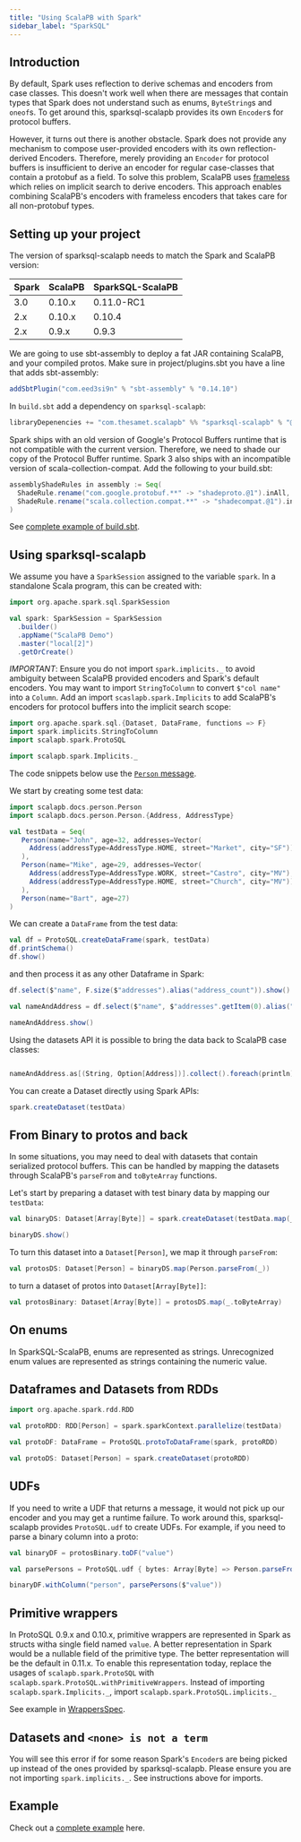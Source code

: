 ```yaml
---
title: "Using ScalaPB with Spark"
sidebar_label: "SparkSQL"
---
```


## Introduction

By default, Spark uses reflection to derive schemas and encoders from case
classes. This doesn't work well when there are messages that contain types that
Spark does not understand such as enums, `ByteString`s and `oneof`s. To get around this, sparksql-scalapb provides its own `Encoder`s for protocol buffers.

However, it turns out there is another obstacle. Spark does not provide any mechanism to compose user-provided encoders with its own reflection-derived Encoders. Therefore, merely providing an `Encoder` for protocol buffers is insufficient to derive an encoder for regular case-classes that contain a protobuf as a field. To solve this problem, ScalaPB uses [frameless](https://github.com/typelevel/frameless) which relies on implicit search to derive encoders. This approach enables combining ScalaPB's encoders with frameless encoders that takes care for all non-protobuf types.

## Setting up your project

The version of sparksql-scalapb needs to match the Spark and
ScalaPB version:

|Spark | ScalaPB   | SparkSQL-ScalaPB|
| ---- | --------- |-----------------|
|3.0   | 0.10.x    | 0.11.0-RC1      |
|2.x   | 0.10.x    | 0.10.4          |
|2.x   | 0.9.x     | 0.9.3           |


We are going to use sbt-assembly to deploy a fat JAR containing ScalaPB, and
your compiled protos.  Make sure in project/plugins.sbt you have a line
that adds sbt-assembly:

```scala
addSbtPlugin("com.eed3si9n" % "sbt-assembly" % "0.14.10")
```

In `build.sbt` add a dependency on `sparksql-scalapb`:

```scala
libraryDepenencies += "com.thesamet.scalapb" %% "sparksql-scalapb" % "@sparksql_scalapb@"
```

Spark ships with an old version of Google's Protocol Buffers runtime that is not compatible with
the current version. Therefore, we need to shade our copy of the Protocol Buffer runtime. Spark 3
also ships with an incompatible version of scala-collection-compat.  Add the following to your
build.sbt:

```scala
assemblyShadeRules in assembly := Seq(
  ShadeRule.rename("com.google.protobuf.**" -> "shadeproto.@1").inAll,
  ShadeRule.rename("scala.collection.compat.**" -> "shadecompat.@1").inAll
)
```

See [complete example of build.sbt](https://github.com/thesamet/sparksql-scalapb-test/blob/master/build.sbt).

## Using sparksql-scalapb

We assume you have a `SparkSession` assigned to the variable `spark`. In a standalone Scala program, this can be created with:

```scala mdoc
import org.apache.spark.sql.SparkSession

val spark: SparkSession = SparkSession
  .builder()
  .appName("ScalaPB Demo")
  .master("local[2]")
  .getOrCreate()
```

*IMPORTANT*: Ensure you do not import `spark.implicits._` to avoid ambiguity between ScalaPB provided encoders and Spark's default encoders. You may want to import `StringToColumn` to convert `$"col name"` into a `Column`. Add an import `scaslapb.spark.Implicits` to add ScalaPB's encoders for protocol buffers into the implicit search scope:

```scala mdoc
import org.apache.spark.sql.{Dataset, DataFrame, functions => F}
import spark.implicits.StringToColumn
import scalapb.spark.ProtoSQL

import scalapb.spark.Implicits._
```

The code snippets below use the [`Person` message](https://github.com/scalapb/ScalaPB/blob/master/docs/src/main/protobuf/person.proto).

We start by creating some test data:
```scala mdoc:silent
import scalapb.docs.person.Person
import scalapb.docs.person.Person.{Address, AddressType}

val testData = Seq(
   Person(name="John", age=32, addresses=Vector(
     Address(addressType=AddressType.HOME, street="Market", city="SF"))
   ),
   Person(name="Mike", age=29, addresses=Vector(
     Address(addressType=AddressType.WORK, street="Castro", city="MV"),
     Address(addressType=AddressType.HOME, street="Church", city="MV"))
   ),
   Person(name="Bart", age=27)
)
```

We can create a `DataFrame` from the test data:
```scala mdoc
val df = ProtoSQL.createDataFrame(spark, testData)
df.printSchema()
df.show()
```

and then process it as any other Dataframe in Spark:

```scala mdoc
df.select($"name", F.size($"addresses").alias("address_count")).show()

val nameAndAddress = df.select($"name", $"addresses".getItem(0).alias("firstAddress"))

nameAndAddress.show()
```

Using the datasets API it is possible to bring the data back to ScalaPB case classes:
```scala mdoc

nameAndAddress.as[(String, Option[Address])].collect().foreach(println)
```

You can create a Dataset directly using Spark APIs:
```scala mdoc
spark.createDataset(testData)
```

## From Binary to protos and back

In some situations, you may need to deal with datasets that contain serialized protocol buffers. This can be handled by mapping the datasets through ScalaPB's `parseFrom` and `toByteArray` functions.

Let's start by preparing a dataset with test binary data by mapping our `testData`:

```scala mdoc
val binaryDS: Dataset[Array[Byte]] = spark.createDataset(testData.map(_.toByteArray))

binaryDS.show()
```

To turn this dataset into a `Dataset[Person]`, we map it through `parseFrom`:

```scala mdoc
val protosDS: Dataset[Person] = binaryDS.map(Person.parseFrom(_))
```

to turn a dataset of protos into `Dataset[Array[Byte]]`:
```scala mdoc
val protosBinary: Dataset[Array[Byte]] = protosDS.map(_.toByteArray)
```

## On enums

In SparkSQL-ScalaPB, enums are represented as strings. Unrecognized enum values are represented as strings containing the numeric value.

## Dataframes and Datasets from RDDs

```scala
import org.apache.spark.rdd.RDD

val protoRDD: RDD[Person] = spark.sparkContext.parallelize(testData)

val protoDF: DataFrame = ProtoSQL.protoToDataFrame(spark, protoRDD)

val protoDS: Dataset[Person] = spark.createDataset(protoRDD)
```

## UDFs

If you need to write a UDF that returns a message, it would not pick up our encoder and you may get a runtime failure.  To work around this, sparksql-scalapb provides `ProtoSQL.udf` to create UDFs. For example, if you need to parse a binary column into a proto:

```scala mdoc
val binaryDF = protosBinary.toDF("value")

val parsePersons = ProtoSQL.udf { bytes: Array[Byte] => Person.parseFrom(bytes) }

binaryDF.withColumn("person", parsePersons($"value"))
```

## Primitive wrappers

In ProtoSQL 0.9.x and 0.10.x, primitive wrappers are represented in Spark as structs
witha single field named `value`. A better representation in Spark would be a
nullable field of the primitive type. The better representation will be the
default in 0.11.x. To enable this representation today, replace the usages of
`scalapb.spark.ProtoSQL` with `scalapb.spark.ProtoSQL.withPrimitiveWrappers`.
Instead of importing `scalapb.spark.Implicits._`, import
`scalapb.spark.ProtoSQL.implicits._`

See example in [WrappersSpec](https://github.com/scalapb/sparksql-scalapb/blob/80f3162b69313d57f95d3dcbfee865809873567a/sparksql-scalapb/src/test/scala/WrappersSpec.scala#L42-L59).

## Datasets and `<none> is not a term`

You will see this error if for some reason Spark's `Encoder`s are being picked up
instead of the ones provided by sparksql-scalapb. Please ensure you are not importing `spark.implicits._`. See instructions above for imports.

## Example

Check out a [complete example](https://github.com/thesamet/sparksql-scalapb-test) here.
